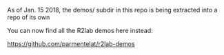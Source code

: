 As of Jan. 15 2018, the demos/ subdir in this repo is being extracted into a repo of its own

You can now find all the R2lab demos here instead:

https://github.com/parmentelat/r2lab-demos

